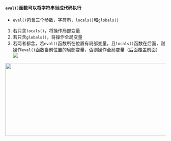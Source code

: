 #### `eval()`函数可以将字符串当成代码执行
- `eval()`包含三个参数，字符串，`locals()`和`globals()`
 1. 若只含`locals()`，将操作局部变量
 2. 若只含`globals()`，将操作全局变量
 3. 若两者都含，若`eval()`函数所在位置有局部变量，且`locals()`函数在后面，则操作`eval()`函数当前位置的局部变量，否则操作全局变量（后面覆盖前面）
 ![](https://cdn.jsdelivr.net/gh/JNchengge/image@master/eval-1.PNG)
 <img src="https://cdn.jsdelivr.net/gh/JNchengge/image@master/eval-2.PNG" width="2500" height="230"/>
